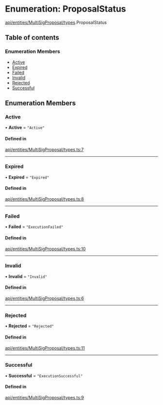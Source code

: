 # Enumeration: ProposalStatus

[api/entities/MultiSigProposal/types](../wiki/api.entities.MultiSigProposal.types).ProposalStatus

## Table of contents

### Enumeration Members

- [Active](../wiki/api.entities.MultiSigProposal.types.ProposalStatus#active)
- [Expired](../wiki/api.entities.MultiSigProposal.types.ProposalStatus#expired)
- [Failed](../wiki/api.entities.MultiSigProposal.types.ProposalStatus#failed)
- [Invalid](../wiki/api.entities.MultiSigProposal.types.ProposalStatus#invalid)
- [Rejected](../wiki/api.entities.MultiSigProposal.types.ProposalStatus#rejected)
- [Successful](../wiki/api.entities.MultiSigProposal.types.ProposalStatus#successful)

## Enumeration Members

### Active

• **Active** = ``"Active"``

#### Defined in

[api/entities/MultiSigProposal/types.ts:7](https://github.com/PolymeshAssociation/polymesh-sdk/blob/95e180d2/src/api/entities/MultiSigProposal/types.ts#L7)

___

### Expired

• **Expired** = ``"Expired"``

#### Defined in

[api/entities/MultiSigProposal/types.ts:8](https://github.com/PolymeshAssociation/polymesh-sdk/blob/95e180d2/src/api/entities/MultiSigProposal/types.ts#L8)

___

### Failed

• **Failed** = ``"ExecutionFailed"``

#### Defined in

[api/entities/MultiSigProposal/types.ts:10](https://github.com/PolymeshAssociation/polymesh-sdk/blob/95e180d2/src/api/entities/MultiSigProposal/types.ts#L10)

___

### Invalid

• **Invalid** = ``"Invalid"``

#### Defined in

[api/entities/MultiSigProposal/types.ts:6](https://github.com/PolymeshAssociation/polymesh-sdk/blob/95e180d2/src/api/entities/MultiSigProposal/types.ts#L6)

___

### Rejected

• **Rejected** = ``"Rejected"``

#### Defined in

[api/entities/MultiSigProposal/types.ts:11](https://github.com/PolymeshAssociation/polymesh-sdk/blob/95e180d2/src/api/entities/MultiSigProposal/types.ts#L11)

___

### Successful

• **Successful** = ``"ExecutionSuccessful"``

#### Defined in

[api/entities/MultiSigProposal/types.ts:9](https://github.com/PolymeshAssociation/polymesh-sdk/blob/95e180d2/src/api/entities/MultiSigProposal/types.ts#L9)
